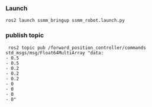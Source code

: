 ### Launch 

```
ros2 launch ssmm_bringup ssmm_robot.launch.py
```

### publish topic

```
 ros2 topic pub /forward_position_controller/commands std_msgs/msg/Float64MultiArray "data:
- 0.5
- 0.5
- 0.2
- 0.2
- 0.2
- 0
- 0 
- 0
- 0"
```